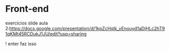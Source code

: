 # Front-end
exercicios
slide aula 2:https://docs.google.com/presentation/d/1kpZcHqlk_vEnouyd1aDjHLc2hT91qKMt45RCDukJ1JU/edit?usp=sharing

! enter faz isso 
<!DOCTYPE html>
<html lang="en">
<head>
    <meta charset="UTF-8">
    <meta name="viewport" content="width=device-width, initial-scale=1.0">
    <title>Document</title>
</head>
<body>
    
</body>
</html>

